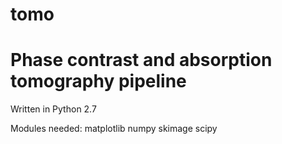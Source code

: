 # tomo
# Phase contrast and absorption tomography pipeline

Written in Python 2.7

Modules needed:
matplotlib
numpy
skimage
scipy
